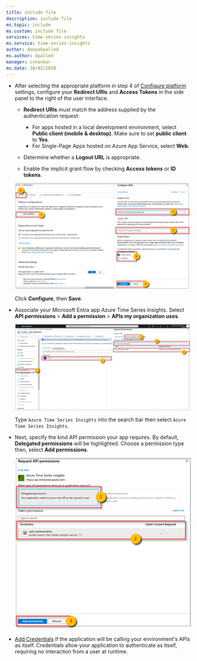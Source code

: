 ```yaml
---
title: include file
description: include file
ms.topic: include
ms.custom: include file
services: time-series-insights
ms.service: time-series-insights
author: deepakpalled
ms.author: dpalled
manager: cshankar
ms.date: 10/02/2020
---
```



* After selecting the appropriate platform in step 4 of [Configure platform](../articles/active-directory/develop/quickstart-register-app.md#configure-platform-settings) settings, configure your **Redirect URIs** and **Access Tokens** in the side panel to the right of the user interface.

    * **Redirect URIs** must match the address supplied by the authentication request:

        * For apps hosted in a local development environment, select **Public client (mobile & desktop)**. Make sure to set **public client** to **Yes**.
        * For Single-Page Apps hosted on Azure App Service, select **Web**.

    * Determine whether a **Logout URL** is appropriate.

    * Enable the implicit grant flow by checking **Access tokens** or **ID tokens**.

    [![Create Redirect URIs](media/time-series-insights-registration/auth-redirect-uri.png)](media/time-series-insights-registration/auth-redirect-uri.png#lightbox)

    Click **Configure**, then **Save**.

* Associate your Microsoft Entra app Azure Time Series Insights. Select **API permissions** > **Add a permission** > **APIs my organization uses**.

    [![Associate an API with your Microsoft Entra app](media/time-series-insights-registration/app-api-permission.png)](media/time-series-insights-registration/app-api-permission.png#lightbox)

   Type `Azure Time Series Insights` into the search bar then select `Azure Time Series Insights`.

* Next, specify the kind API permission your app requires. By default, **Delegated permissions** will be highlighted. Choose a permission type then, select **Add permissions**.

    [![Specify the kind of API permission your app requires](media/time-series-insights-registration/app-permission-grant.png)](media/time-series-insights-registration/app-permission-grant.png#lightbox)

* [Add Credentials](../articles/active-directory/develop/quickstart-register-app.md#add-credentials) if the application will be calling your environment's APIs as itself. Credentials allow your application to authenticate as itself, requiring no interaction from a user at runtime.
